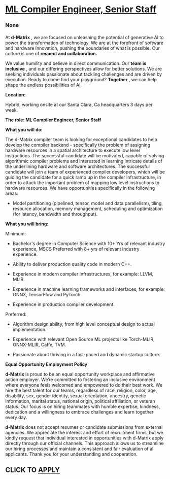 # [ML Compiler Engineer, Senior Staff](https://www.remotewlb.com/apply/ml-compiler-engineer-senior-staff-140247)  
### None  
####  

At **d-Matrix** , we are focused on unleashing the potential of generative AI to power the transformation of technology. We are at the forefront of software and hardware innovation, pushing the boundaries of what is possible. Our culture is one of **respect and collaboration.**

We value humility and believe in direct communication. Our **team is inclusive** , and our differing perspectives allow for better solutions. We are seeking individuals passionate about tackling challenges and are driven by execution. Ready to come find your playground? **Together** , we can help shape the endless possibilities of AI.

**Location:**

Hybrid, working onsite at our Santa Clara, Ca headquarters 3 days per week.

**The role: ML Compiler Engineer, Senior Staff**

 **What you will do:**

The d-Matrix compiler team is looking for exceptional candidates to help develop the compiler backend - specifically the problem of assigning hardware resources in a spatial architecture to execute low level instructions. The successful candidate will be motivated, capable of solving algorithmic compiler problems and interested in learning intricate details of the underlining hardware and software architectures. The successful candidate will join a team of experienced compiler developers, which will be guiding the candidate for a quick ramp up in the compiler infrastructure, in order to attack the important problem of mapping low level instructions to hardware resources. We have opportunities specifically in the following areas:

  * Model partitioning (pipelined, tensor, model and data parallelism), tiling, resource allocation, memory management, scheduling and optimization (for latency, bandwidth and throughput).

 **What you will bring:**

Minimum:

  * Bachelor's degree in Computer Science with 10+ Yrs of relevant industry experience, MSCS Preferred with 8+ yrs of relevant industry experience. 

  * Ability to deliver production quality code in modern C++. 

  * Experience in modern compiler infrastructures, for example: LLVM, MLIR. 

  * Experience in machine learning frameworks and interfaces, for example: ONNX, TensorFlow and PyTorch.

  * Experience in production compiler development. 

Preferred:

  * Algorithm design ability, from high level conceptual design to actual implementation.

  * Experience with relevant Open Source ML projects like Torch-MLIR, ONNX-MLIR, Caffe, TVM.

  * Passionate about thriving in a fast-paced and dynamic startup culture.

 **Equal Opportunity Employment Policy**

 **d-Matrix** is proud to be an equal opportunity workplace and affirmative action employer. We’re committed to fostering an inclusive environment where everyone feels welcomed and empowered to do their best work. We hire the best talent for our teams, regardless of race, religion, color, age, disability, sex, gender identity, sexual orientation, ancestry, genetic information, marital status, national origin, political affiliation, or veteran status. Our focus is on hiring teammates with humble expertise, kindness, dedication and a willingness to embrace challenges and learn together every day.

 **d-Matrix** does not accept resumes or candidate submissions from external agencies. We appreciate the interest and effort of recruitment firms, but we kindly request that individual interested in opportunities with d-Matrix apply directly through our official channels. This approach allows us to streamline our hiring processes and maintain a consistent and fair evaluation of al applicants. Thank you for your understanding and cooperation.

  
## CLICK TO [APPLY](https://www.remotewlb.com/apply/ml-compiler-engineer-senior-staff-140247)

